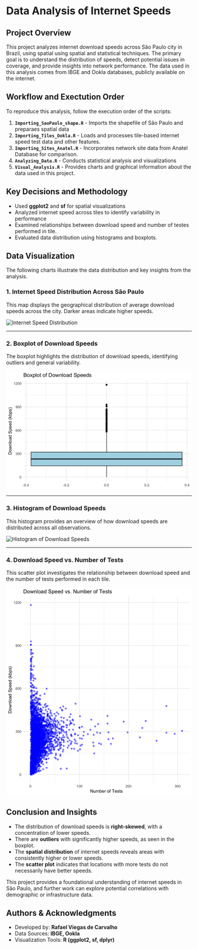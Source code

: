 # Data Analysis of Internet Speeds

## **Project Overview**
This project analyzes internet download speeds across São Paulo city in Brazil, using spatial using spatial and statistical techniques. The primary goal is to understand the distribution of speeds, detect potential issues in coverage, and provide insights into network performance. The data used in this analysis comes from IBGE and Ookla databases, publicly available on the internet.

## **Workflow and Exectution Order**
To reproduce this analysis, follow the execution order of the scripts:

1. **`Importing_SaoPaulo_shape.R`** - Imports the shapefile of São Paulo and preparaes spatial data 
2. **`Importing_Tiles_Ookla.R`** - Loads and processes tile-based internet speed test data and other features.
3. **`Importing_Sites_Anatel.R`** - Incorporates network site data from Anatel Database for comparison.
4. **`Analyzing_Data.R`** - Conducts statistical analysis and visualizations
5. **`Visual_Analysis.R`** - Provides charts and graphical information about the data used in this project.

## **Key Decisions and Methodology**
- Used **ggplot2** and **sf** for spatial visualizations
- Analyzed internet speed across tiles to identify variability in performance
- Examined relationships between download speed and number of testes performed in tile.
- Evaluated data distribution using histograms and boxplots.

## **Data Visualization** 
The following charts illustrate the data distribution and key insights from the analysis.

### **1. Internet Speed Distribution Across São Paulo**
This map displays the geographical distribution of average download speeds across the city. Darker areas indicate higher speeds.

![Internet Speed Distribution](./images/Average%20Download%20Speeds%20Across%20São%20Paulo.png)

---

### **2. Boxplot of Download Speeds**
The boxplot highlights the distribution of download speeds, identifying outliers and general variability.

![Boxplot of Download Speeds](./images/Boxplot%20of%20Download%20Speeds.png)

---

### **3. Histogram of Download Speeds**
This histogram provides an overview of how download speeds are distributed across all observations.

![Histogram of Download Speeds](./images/Distribution%20of%20Download%20Speeds%20in%20São%20Paulo.png)

---

### **4. Download Speed vs. Number of Tests**
This scatter plot investigates the relationship between download speed and the number of tests performed in each tile.

![Download Speed vs Tests](./images/Download%20Speed%20vs%20Number%20of%20Tests.png)

## **Conclusion and Insights**
- The distribution of download speeds is **right-skewed**, with a concentration of lower speeds.
- There are **outliers** with significantly higher speeds, as seen in the boxplot.
- The **spatial distribution** of internet speeds reveals areas with consistently higher or lower speeds.
- The **scatter plot** indicates that locations with more tests do not necessarily have better speeds.

This project provides a foundational understanding of internet speeds in São Paulo, and further work can explore potential correlations with demographic or infrastructure data.

## **Authors & Acknowledgments**
- Developed by: **Rafael Viegas de Carvalho**
- Data Sources: **IBGE, Ookla**
- Visualization Tools: **R (ggplot2, sf, dplyr)**
